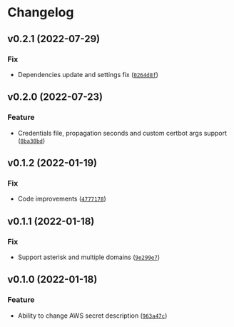 # Changelog

<!--next-version-placeholder-->

## v0.2.1 (2022-07-29)
### Fix
* Dependencies update and settings fix ([`0264d8f`](https://github.com/KiraLT/certbot-lambda/commit/0264d8f1c446b17ed47cf0460a29afca23ca3639))

## v0.2.0 (2022-07-23)
### Feature
* Credentials file, propagation seconds and custom certbot args support ([`8ba38bd`](https://github.com/KiraLT/certbot-lambda/commit/8ba38bdc24d87722cd9fb308215d3ed582e85af4))

## v0.1.2 (2022-01-19)
### Fix
* Code improvements ([`4777178`](https://github.com/KiraLT/certbot-lambda/commit/4777178eb2e1c78aaaebffbae0985d15272b7464))

## v0.1.1 (2022-01-18)
### Fix
* Support asterisk and multiple domains ([`9e299e7`](https://github.com/KiraLT/certbot-lambda/commit/9e299e7bccf64ee7b3a097b75945a04ce00d8da9))

## v0.1.0 (2022-01-18)
### Feature
* Ability to change AWS secret description ([`963a47c`](https://github.com/KiraLT/certbot-lambda/commit/963a47cc76bf182e26ce7d3094f6f903d4778791))
